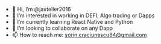 - 👋 Hi, I’m @jaxteller2016
- 👀 I’m interested in working in DEFI, Algo trading or Dapps
- 🌱 I’m currently learning React Native and Python
- 💞️ I’m looking to collaborate on any Dapp
- 📫 How to reach me: sorin.craciunescu84@gmail.com

<!---
jaxteller2016/jaxteller2016 is a ✨ special ✨ repository because its `README.md` (this file) appears on your GitHub profile.
You can click the Preview link to take a look at your changes.
--->
